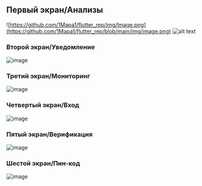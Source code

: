 ## Первый экран/Анализы</h3>
![https://github.com/1Mapa1/flutter_rep/img/Image.png](https://github.com/1Mapa1/flutter_rep/blob/main/img/image.png)
![alt text](example.com/logo.png)
<h3>Второй экран/Уведомление</h3>
<img width="245" alt="image" src="https://github.com/1Mapa1/flutter_rep/img/Image2.png">
<h3>Третий экран/Мониторинг</h3>
<img width="259" alt="image" src="https://github.com/1Mapa1/flutter_rep/img/Image3.png">
<h3>Четвертый экран/Вход</h3>
<img width="248" alt="image" src="https://github.com/1Mapa1/flutter_rep/img/Image4.png">
<h3>Пятый экран/Верификация</h3>
<img width="242" alt="image" src="https://github.com/1Mapa1/flutter_rep/img/Image5.png">
<h3>Шестой экран/Пин-код</h3>
<img width="246" alt="image" src="https://github.com/1Mapa1/flutter_rep/img/Image6.png">





